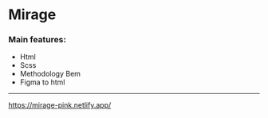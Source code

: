 # Mirage

### Main features: 
 - Html
 - Scss
 - Methodology Bem
 - Figma to html

 


---

https://mirage-pink.netlify.app/

